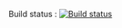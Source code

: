 Build status : [![Build status](https://ci.appveyor.com/api/projects/status/ymkpwg3ewe4mj4ny?svg=true)](https://ci.appveyor.com/project/trungngotdt/workwithexcel)
